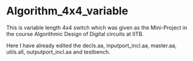# Algorithm_4x4_variable
This is variable length 4x4 switch which was given as the Mini-Project in the course Algorithmic Design of Digital circuits at IITB.

Here I have already edited the decls.aa, inputport_incl.aa, master.aa, utils.all, outputport_incl.aa and testbench.
